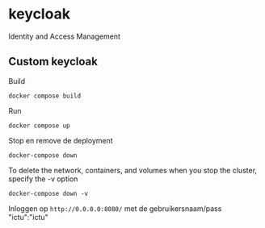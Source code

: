 # keycloak

Identity and Access Management

## Custom keycloak

Build

```shell
docker compose build
```

Run

```shell
docker compose up
```

Stop en remove de deployment

```shell
docker-compose down
```

To delete the network, containers, and volumes when you stop the cluster, specify the -v option

```shell
docker-compose down -v
```

Inloggen op ```http://0.0.0.0:8080/``` met de gebruikersnaam/pass "ictu":"ictu"